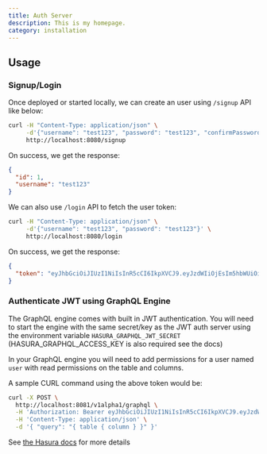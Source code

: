 ```yaml
---
title: Auth Server
description: This is my homepage.
category: installation
---
```

## Usage

### Signup/Login

Once deployed or started locally, we can create an user using `/signup` API like below:

```bash
curl -H "Content-Type: application/json" \
     -d'{"username": "test123", "password": "test123", "confirmPassword": "test123"}' \
     http://localhost:8080/signup
```

On success, we get the response:

```json
{
  "id": 1,
  "username": "test123"
}
```

We can also use `/login` API to fetch the user token:

```bash
curl -H "Content-Type: application/json" \
     -d'{"username": "test123", "password": "test123"}' \
     http://localhost:8080/login
```

On success, we get the response:

```json
{
  "token": "eyJhbGciOiJIUzI1NiIsInR5cCI6IkpXVCJ9.eyJzdWIiOjEsIm5hbWUiOiJ0ZXN0MTIzIiwiaWF0IjoxNTQwMjkyMzgyLjQwOSwiaHR0cHM6Ly9oYXN1cmEuaW8vand0L2NsYWltcyI6eyJ4LWhhc3VyYS1hbGxvd2VkLXJvbGVzIjpbImVkaXRvciIsInVzZXIiLCJtb2QiXSwieC1oYXN1cmEtdXNlci1pZCI6MSwieC1oYXN1cmEtZGVmYXVsdC1yb2xlIjoidXNlciJ9fQ.KtAUroqyBroBJL7O9og3Z4JnRkWNfr07cHQfeLarclU"
}
```




### Authenticate JWT using GraphQL Engine

The GraphQL engine comes with built in JWT authentication.  You will need to start the engine with the same secret/key as the JWT auth server using the environment variable `HASURA_GRAPHQL_JWT_SECRET` (HASURA_GRAPHQL_ACCESS_KEY is also required see the docs)

In your GraphQL engine you will need to add permissions for a user named `user` with read permissions on the table and columns.

A sample CURL command using the above token would be:

```bash
curl -X POST \
  http://localhost:8081/v1alpha1/graphql \
  -H 'Authorization: Bearer eyJhbGciOiJIUzI1NiIsInR5cCI6IkpXVCJ9.eyJzdWIiOiIxIiwibmFtZSI6InRlc3QxMjMiLCJpYXQiOjE1NDAzNzY4MTUuODUzLCJodHRwczovL2hhc3VyYS5pby9qd3QvY2xhaW1zIjp7IngtaGFzdXJhLWFsbG93ZWQtcm9sZXMiOlsiZWRpdG9yIiwidXNlciIsIm1vZCJdLCJ4LWhhc3VyYS11c2VyLWlkIjoiMSIsIngtaGFzdXJhLWRlZmF1bHQtcm9sZSI6InVzZXIiLCJ4LWhhc3VyYS1yb2xlIjoidXNlciJ9fQ.w9uj0FtesZOFUnwYT2KOWHr6IKWsDRuOC9G2GakBgMI' \
  -H 'Content-Type: application/json' \
  -d '{ "query": "{ table { column } }" }'
```

See [the Hasura docs](https://docs.hasura.io/1.0/graphql/manual/auth/jwt.html) for more details
